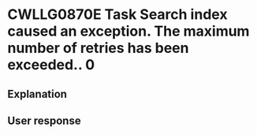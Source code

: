 # CWLLG0870E Task Search index caused an exception.  The maximum number of retries has been exceeded..  0

## Explanation

## User response